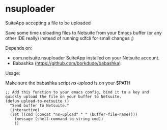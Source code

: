 # nsuploader
SuiteApp accepting a file to be uploaded

Save some time uploading files to Netsuite from your Emacs buffer (or any other IDE really) instead of running sdfcli for small changes ;)

Depends on:
- com.netsuite.nsuploader SuiteApp installed on your Netsuite account.
- Babashka (https://github.com/borkdude/babashka)

Usage:

Make sure the babashka script *ns-upload* is on your $PATH

```emacs
;; Add this function to your emacs config, bind it to a key and quickly upload the file on your buffer to Netsuite.
(defun upload-to-netsuite ()
  "Send buffer to Netsuite."
  (interactive)
  (let ((cmd (concat "ns-upload" " " (buffer-file-name))))
    (message (shell-command-to-string cmd))
    ))
```
